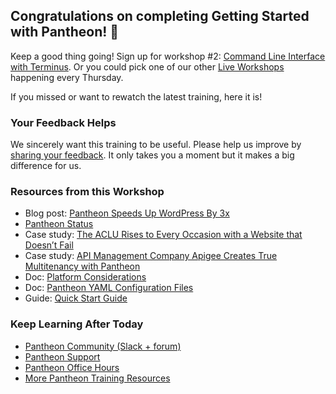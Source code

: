 ## Congratulations on completing Getting Started with Pantheon! 🎉

Keep a good thing going! Sign up for workshop #2: [Command Line Interface with Terminus](https://pantheon.io/live-workshops/command-line-interface-terminus). Or you could pick one of our other [Live Workshops](https://pantheon.io/live-workshops) happening every Thursday.

If you missed or want to rewatch the latest training, here it is!

<Youtube src="videoseries?list=PL06Pxw-jVkN3OqGCeB_ndawkMBd3h_lX3" title="Live Workshop 1" />

### Your Feedback Helps

We sincerely want this training to be useful. Please help us improve by [sharing your feedback](https://www.getfeedback.com/r/FHnfj1n8?gf_q[8821859]=17495037). It only takes you a moment but it makes a big difference for us.

### Resources from this Workshop

- Blog post: [Pantheon Speeds Up WordPress By 3x](https://pantheon.io/blog/pantheon-speeds-wordpress-3x)
- [Pantheon Status](https://status.pantheon.io/)
- Case study: [The ACLU Rises to Every Occasion with a Website that Doesn’t Fail](https://pantheon.io/resources/aclu-rises-every-occasion-website-doesnt-fail-drupal-case-study)
- Case study: [API Management Company Apigee Creates True Multitenancy with Pantheon](https://pantheon.io/resources/api-management-company-apigee-creates-true-multitenancy-drupal-case-study)
- Doc: [Platform Considerations](/platform-considerations)
- Doc: [Pantheon YAML Configuration Files](/pantheon-yml)
- Guide: [Quick Start Guide](/guides/quickstart)

### Keep Learning After Today

- [Pantheon Community (Slack + forum)](/pantheon-community)
- [Pantheon Support](/support)
- [Pantheon Office Hours](https://pantheon.io/agencies/office-hours)
- [More Pantheon Training Resources](https://pantheon.io/learn-pantheon)
